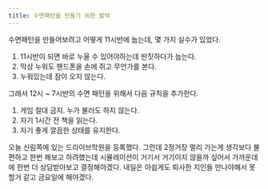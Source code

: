 ```yaml
---
title: 수면패턴을 만들기 위한 발악
---
```


수면패턴을 만들어보려고 어떻게 11시반에 눕는데, 몇 가지 실수가 있었다.

1. 11시반이 되면 바로 누울 수 있어야하는데 딴짓하다가 눕는다.
2. 막상 누워도 핸드폰을 손에 쥐고 무언가를 본다.
3. 누워있는데 잠이 오지 않는다.

그래서 12시 ~ 7시반의 수면 패턴을 위해서 다음 규칙을 추가한다.

1. 게임 절대 금지. 누가 불러도 하지 않는다.
2. 자기 1시간 전 책을 읽는다.
3. 자기 좋게 깔끔한 상태를 유지한다.

오늘 신림쪽에 있는 드라이브학원을 등록했다. 그런데 2정거장 멀리 가는게 생각보다 불편하고 한번 해보고 하려했는데 시뮬레이션이 거기서 거기이지 않을까 싶어서 가까운데에 한번 더 상담받아보고 결정해야겠다. 내일은 아쉽게도 퇴사한 지인들 만나야해서 못할거 같고 금요일에 해야겠다.
